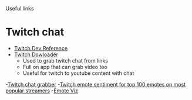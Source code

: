 Useful links

# Twitch chat
 - [Twitch Dev Reference](https://dev.twitch.tv/docs/api/reference#get-clips)
 - [Twitch Dowloader](https://github.com/lay295/TwitchDownloader)
   - Used to grab twitch chat from links
   - Full on app that can grab video too
   - Useful for twitch to youtube content with chat
   
 -[Twitch chat grabber](https://github.com/OgulcanCelik/twitch-clip-chat/tree/master/app)
 -[Twitch emote sentiment for top 100 emotes on most popular streamers](https://github.com/konstantinkobs/emote-controlled)
 -[Emote Viz](https://github.com/AdamSpannbauer/twitch_packed_bar)
